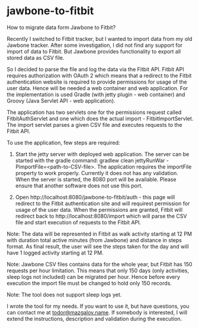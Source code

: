 # jawbone-to-fitbit

How to migrate data form Jawbone to Fitbit?

Recently I switched to Fitbit tracker, but I wanted to import data from my old Jawbone tracker. After some investigation, I did not find any support for import of data to Fitbit.  But Jawbone provides functionality to export all stored data as CSV file.

So I decided to parse the file and log the data via the Fitbit API. Fitbit API requires authorization with OAuth 2 which means that a redirect to the Fitbit authentication website is required to provide permissions for usage of the user data. Hence will be needed a web container and web application. For the implementation is used Gradle (with jetty plugin - web container) and Groovy (Java Servlet API - web application).

The application has two servlets one for the permissions request called FitbitAuthServlet and one which does the actual import - FitbitImportServlet. The import servlet parses a given CSV file and executes requests to the Fitbit API.

To use the application, few steps are required:

1. Start the jetty server with deployed web application.
The server can be started with the gradle command: gradlew clean jettyRunWar -PimportFile=&lt;path-to-CSV-file&gt;. The application requires the importFile property to work properly. Currently it does not has any validation.
When the server is started, the 8080 port will be available. Please ensure that another software does not use this port.

2. Open http://localhost:8080/jawbone-to-fitbit/auth - this page will redirect to the Fitbit authentication site and will requirest permission for usage of the user data.
When the permissions are granted, Fitbit will redirect back to http://localhost:8080/import which will parse the CSV file and start execution of requests to the Fitbit API.


Note: The data will be represented in Fitbit as walk activity starting at 12 PM with duration total active minutes (from Jawbone) and distance in steps format. As final result, the user will see the steps taken for the day and will have 1 logged activity starting at 12 PM.

Note: Jawbone CSV files contains data for the whole year, but Fitbit has 150 requests per hour limitation. This means that only 150 days (only activities, sleep logs not included) can be migrated per hour. Hence before every execution the import file must be changed to hold only 150 records.

Note: The tool does not support sleep logs yet.

I wrote the tool for my needs. If you want to use it, but have questions, you can contact me at todor@mazgalov.name. If somebody is interested, I will extend the instructions, description and validation during the execution.
